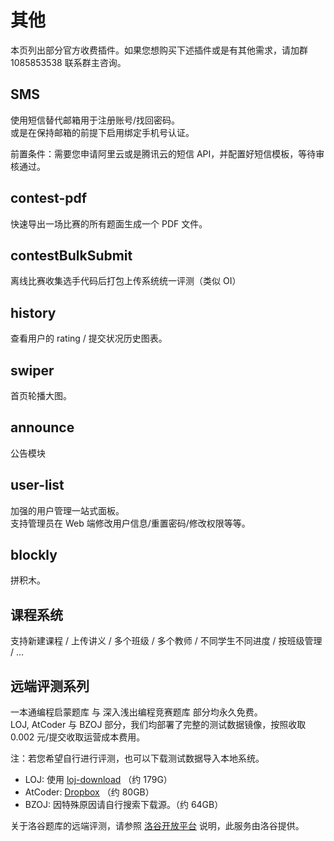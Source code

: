 # 其他

本页列出部分官方收费插件。如果您想购买下述插件或是有其他需求，请加群 1085853538 联系群主咨询。

## SMS

使用短信替代邮箱用于注册账号/找回密码。  
或是在保持邮箱的前提下启用绑定手机号认证。

前置条件：需要您申请阿里云或是腾讯云的短信 API，并配置好短信模板，等待审核通过。

## contest-pdf

快速导出一场比赛的所有题面生成一个 PDF 文件。

## contestBulkSubmit

离线比赛收集选手代码后打包上传系统统一评测（类似 OI）

## history

查看用户的 rating / 提交状况历史图表。

## swiper

首页轮播大图。

## announce

公告模块

## user-list

加强的用户管理一站式面板。  
支持管理员在 Web 端修改用户信息/重置密码/修改权限等等。

## blockly

拼积木。

## 课程系统

支持新建课程 / 上传讲义 / 多个班级 / 多个教师 / 不同学生不同进度 / 按班级管理 / ...

## 远端评测系列

一本通编程启蒙题库 与 深入浅出编程竞赛题库 部分均永久免费。  
LOJ, AtCoder 与 BZOJ 部分，我们均部署了完整的测试数据镜像，按照收取 0.002 元/提交收取运营成本费用。

注：若您希望自行进行评测，也可以下载测试数据导入本地系统。

- LOJ: 使用 [loj-download](https://github.com/hydro-dev/loj-download) （约 179G）
- AtCoder: [Dropbox](https://www.dropbox.com/sh/nx3tnilzqz7df8a/AAAYlTq2tiEHl5hsESw6-yfLa?dl=0) （约 80GB）
- BZOJ: 因特殊原因请自行搜索下载源。（约 64GB）

关于洛谷题库的远端评测，请参照 [洛谷开放平台](https://docs.lgapi.cn/open/) 说明，此服务由洛谷提供。
